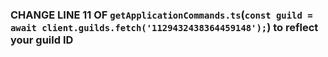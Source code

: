 ### CHANGE LINE 11 OF `getApplicationCommands.ts`(`const guild = await client.guilds.fetch('1129432438364459148');`) to reflect your guild ID
